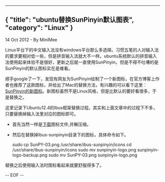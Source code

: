 -----
{
    "title": "ubuntu替换SunPinyin默认图表",
    "category": "Linux"
}
-----

<p class="meta">14 Oct 2012 - By MiniMee</p>

Linux平台下的中文输入法没有windows平台那么多选择。习惯五笔的人对输入法的要求要相对低一些，但是拼音输入法就大不一样。ubuntu系统默认的拼音输入法使用起来体验不是很好，更新之后就一直使用SunPinyin，但是不得不吐嘈的是SunPinyin的默认图标实在是难看。

顺手google了一下，发现有网友为SunPinyin绘制了一个新图标，在官方博客上作者也推荐了这款图标，并给出了Mac的替换方法，有兴趣的可以看下这里：[SunPinyin的新图标](http://yongsun.me/2009/03/sunpinyin%E7%9A%84%E6%96%B0%E5%9B%BE%E6%A0%87/)。新图标虽然不是Linux风格，但是比默认的要好看很多，于是替换之。

这里记录下Ubuntu12.4的Ibus框架替换过程。其实和上面文章中的过程下不多，只要替换掉输入法里对应的图标即可。

- 首先当然一样是[下载](http://chengis.me/fruity/wp-content/uploads/icons/sunpinyin-icon.zip)图标文件,并解压缩。
- 然后在替换掉Ibus-sunpinyin目录下的图标，具体命令如下。


    sudo cp SunPY-03.png /usr/share/ibus-sunpinyin/icons
    cd /usr/share/ibus-sunpinyin/icons
    sudo mv sunpinyin-logo.png sunpinyin-logo-backup.png
    sudo mv SunPY-03.png sunpinyin-logo.png

替换之后使用输入法时图标看起来就要舒服得多了。

-- EOF --

